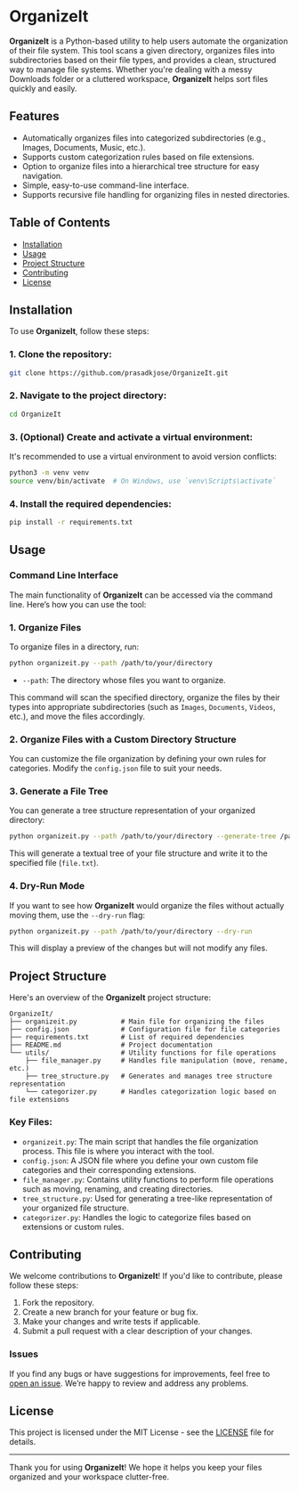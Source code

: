 # OrganizeIt

**OrganizeIt** is a Python-based utility to help users automate the organization of their file system. This tool scans a given directory, organizes files into subdirectories based on their file types, and provides a clean, structured way to manage file systems. Whether you're dealing with a messy Downloads folder or a cluttered workspace, **OrganizeIt** helps sort files quickly and easily.

## Features

- Automatically organizes files into categorized subdirectories (e.g., Images, Documents, Music, etc.).
- Supports custom categorization rules based on file extensions.
- Option to organize files into a hierarchical tree structure for easy navigation.
- Simple, easy-to-use command-line interface.
- Supports recursive file handling for organizing files in nested directories.

## Table of Contents

- [Installation](#installation)
- [Usage](#usage)
- [Project Structure](#project-structure)
- [Contributing](#contributing)
- [License](#license)

## Installation

To use **OrganizeIt**, follow these steps:

### 1. Clone the repository:

```bash
git clone https://github.com/prasadkjose/OrganizeIt.git
```

### 2. Navigate to the project directory:

```bash
cd OrganizeIt
```

### 3. (Optional) Create and activate a virtual environment:

It's recommended to use a virtual environment to avoid version conflicts:

```bash
python3 -m venv venv
source venv/bin/activate  # On Windows, use `venv\Scripts\activate`
```

### 4. Install the required dependencies:

```bash
pip install -r requirements.txt
```

## Usage

### Command Line Interface

The main functionality of **OrganizeIt** can be accessed via the command line. Here’s how you can use the tool:

### 1. Organize Files

To organize files in a directory, run:

```bash
python organizeit.py --path /path/to/your/directory
```

- `--path`: The directory whose files you want to organize.

This command will scan the specified directory, organize the files by their types into appropriate subdirectories (such as `Images`, `Documents`, `Videos`, etc.), and move the files accordingly.

### 2. Organize Files with a Custom Directory Structure

You can customize the file organization by defining your own rules for categories. Modify the `config.json` file to suit your needs.

### 3. Generate a File Tree

You can generate a tree structure representation of your organized directory:

```bash
python organizeit.py --path /path/to/your/directory --generate-tree /path/to/output/file.txt
```

This will generate a textual tree of your file structure and write it to the specified file (`file.txt`).

### 4. Dry-Run Mode

If you want to see how **OrganizeIt** would organize the files without actually moving them, use the `--dry-run` flag:

```bash
python organizeit.py --path /path/to/your/directory --dry-run
```

This will display a preview of the changes but will not modify any files.

## Project Structure

Here's an overview of the **OrganizeIt** project structure:

```
OrganizeIt/
├── organizeit.py           # Main file for organizing the files
├── config.json             # Configuration file for file categories
├── requirements.txt        # List of required dependencies
├── README.md               # Project documentation
└── utils/                  # Utility functions for file operations
    ├── file_manager.py     # Handles file manipulation (move, rename, etc.)
    ├── tree_structure.py   # Generates and manages tree structure representation
    └── categorizer.py      # Handles categorization logic based on file extensions
```

### Key Files:
- `organizeit.py`: The main script that handles the file organization process. This file is where you interact with the tool.
- `config.json`: A JSON file where you define your own custom file categories and their corresponding extensions.
- `file_manager.py`: Contains utility functions to perform file operations such as moving, renaming, and creating directories.
- `tree_structure.py`: Used for generating a tree-like representation of your organized file structure.
- `categorizer.py`: Handles the logic to categorize files based on extensions or custom rules.

## Contributing

We welcome contributions to **OrganizeIt**! If you'd like to contribute, please follow these steps:

1. Fork the repository.
2. Create a new branch for your feature or bug fix.
3. Make your changes and write tests if applicable.
4. Submit a pull request with a clear description of your changes.

### Issues

If you find any bugs or have suggestions for improvements, feel free to [open an issue](https://github.com/prasadkjose/OrganizeIt/issues). We’re happy to review and address any problems.

## License

This project is licensed under the MIT License - see the [LICENSE](LICENSE) file for details.

---

Thank you for using **OrganizeIt**! We hope it helps you keep your files organized and your workspace clutter-free.
